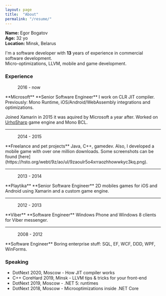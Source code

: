 ```yaml
---
layout: page
title:  "About"
permalink: "/resume/"
---
```

**Name:** Egor Bogatov  
**Age:** 32 yo  
**Location:** Minsk, Belarus  


I'm a software developer with **13** years of experience in commercial software development.  
Micro-optimizations, LLVM, mobile and game development.

### Experience 

<figure class="alignright">2016 - now</figure>
**Microsoft**  
**Senior Software Engineer**  
I work on CLR JIT compiler.  
Previously: Mono Runtime, iOS/Android/WebAssembly integrations and optimizations.

Joined Xamarin in 2015 it was aquired by Microsoft a year after. Worked on [UrhoSharp](https://github.com/xamarin/urho) game engine and Mono BCL.

---

<figure class="alignright">2014 - 2015</figure>
**Freelance and pet projects**  
Java, C++, gamedev. 
Also, I developed a mobile game with over one million downloads.
Some screenshots can be found [here](https://hsto.org/webt/9z/ao/ul/9zaoulr5o4xrraozhhowwkyc3kq.png).

---

<figure class="alignright">2013 - 2014</figure>
**Playtika**  
**Senior Software Engineer**  
2D mobiles games for iOS and Android using Xamarin and a custom game engine.

---

<figure class="alignright">2012 - 2013</figure>
**Viber**  
**Software Engineer**  
Windows Phone and Windows 8 clients for Viber messenger.

---

<figure class="alignright">2008 - 2012</figure>
**Software Engineer**  
Boring enterprise stuff: SQL, EF, WCF, DDD, WPF, WinForms.

### Speaking

* DotNext 2020, Moscow - How JIT compiler works
* C++ CoreHard 2019, Minsk - LLVM tips & tricks for your front-end
* DotNext 2019, Moscow - .NET 5: runtimes
* DotNext 2018, Moscow - Microoptimizations inside .NET Core 
